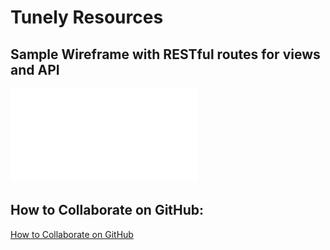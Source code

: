 # Tunely Resources

## Sample Wireframe with RESTful routes for views and API

![Image Alt](./images/tunely-wireframe.pdf)

## How to Collaborate on GitHub:

[How to Collaborate on GitHub](../../../resources/github-collaboration.md)

